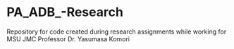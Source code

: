 # PA_ADB_-Research
Repository for code created during research assignments while working for MSU JMC Professor Dr. Yasumasa Komori
